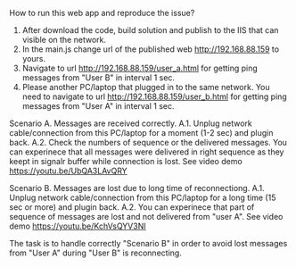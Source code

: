 How to run this web app and reproduce the issue?

1. After download the code, build solution and publish to the IIS that can visible on the network.
2. In the main.js change url of the published web http://192.168.88.159 to yours.
3. Navigate to url http://192.168.88.159/user_a.html for getting ping messages from "User B" in interval 1 sec.
4. Please another PC/laptop that plugged in to the same network. You need to navigate to url http://192.168.88.159/user_b.html for getting ping messages from "User A" in interval 1 sec.

Scenario A. Messages are received correctly.
A.1. Unplug network cable/connection from this PC/laptop for a moment (1-2 sec) and plugin back. 
A.2. Check the numbers of sequence or the delivered messages. You can experinece that all messages were delivered in right sequence as they keept in signalr buffer while connection is lost.
See video demo https://youtu.be/UbQA3LAvQRY

Scenario B. Messages are lost due to long time of reconnectiong.
A.1. Unplug network cable/connection from this PC/laptop for a long time (15 sec or more) and plugin back. 
A.2. You can experinece that part of sequence of messages are lost and not delivered from "user A".
See video demo https://youtu.be/KchVsQYV3NI

The task is to handle correctly "Scenario B" in order to avoid lost messages from "User A" during "User B" is reconnecting.
